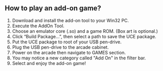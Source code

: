 ## How to play an add-on game? 
1. Download and install the add-on tool to your Win32 PC. 
1. Execute the AddOn Tool.
1. Choose an emulator core (.so) and a game ROM. (Box art is optional.)
1. Click “Build Package…”, then select a path to save the UCE package.
1. Put the UCE package to root of your USB pen-drive.
1. Plug the USB pen-drive to the arcade cabinet. 
1. Power on the arcade then navigate to GAMES section.
1. You may notice a new category called "Add On" in the filter bar.
1. Select and enjoy the add-on game!